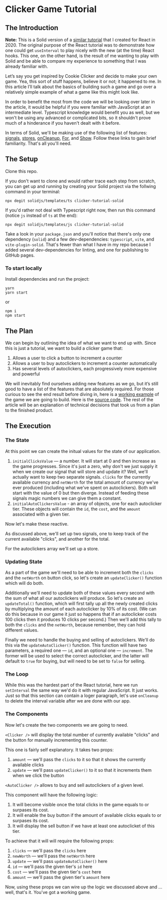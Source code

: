 # Clicker Game Tutorial
## The Introduction
**Note:** This is a Solid version of a [similar tutorial](https://github.com/Alaricus/clicker-tutorial-react) that I created for React in 2020. The original purpose of the React tutorial was to demonstrate how one could get `useInterval` to play nicely with the new (at the time) React hooks. This one, on the other hand, is the result of me wanting to play with Solid and be able to compare my experience to something that I was already familiar with.

Let’s say you get inspired by Cookie Clicker and decide to make your own game. Yea, this sort of stuff happens, believe it or not; it happened to me. In this article I’ll talk about the basics of building such a game and go over a relatively simple example of what a game like this might look like.

In order to benefit the most from the code we will be looking over later in the article, it would be helpful if you were familiar with JavaScript at an intermediate level. Typescript knowledge would benefit you as well, but we won't be using any advanced or complicated bits, so it shouldn't prove much of a hinderance if you haven't dealt with it before.

In terms of Solid, we'll be making use of the following list of features: [signals](https://www.solidjs.com/tutorial/introduction_signals), [stores](https://www.solidjs.com/tutorial/stores_createstore), [onCleanup](https://www.solidjs.com/tutorial/lifecycles_oncleanup), [For](https://www.solidjs.com/tutorial/flow_for), and [Show](https://www.solidjs.com/tutorial/flow_show). Follow these links to gain brief familiarity. That's all you'll need.

## The Setup
Clone this repo.

If you don't want to clone and would rather trace each step from scratch, you can get up and running by creating your Solid project via the follwing command in your terminal:

```
npx degit solidjs/templates/ts clicker-tutorial-solid
```

If you'd rather not deal with Typescript right now, then run this command (notice `js` instead of `ts` at the end):

```
npx degit solidjs/templates/js clicker-tutorial-solid
```

Take a look in your `package.json` and you'll notice that there's only one dependency (`solid`) and a few dev-dependencies: `typescript`, `vite`, and `vite-plugin-solid`. That's fewer than what I have in my repo because I added several dev-dependencies for linting, and one for publishing to GitHub pages.

### To start locally
Install dependencies and run the project:

```
yarn
yarn start
```

or

```
npm i
npm start
```

## The Plan
We can begin by outlining the idea of what we want to end up with. Since this is just a tutorial, we want to build a clicker game that:

1. Allows a user to click a button to increment a counter
2. Allows a user to buy autoclickers to increment a counter automatically
3. Has several levels of autoclickers, each progressively more expensive and powerful

We will inevitably find ourselves adding new features as we go, but it’s still good to have a list of the features that are absolutely required. For those curious to see the end result before diving in, here is a [working example](https://alaricus.github.io/clicker-tutorial-solid/) of the game we are going to build. Here is the [source code](https://github.com/Alaricus/clicker-tutorial-solid). The rest of the article will be an explanation of technical decisions that took us from a plan to the finished product.

## The Execution
### The State
At this point we can create the initual values for the state of our application.

1. `initialClicksValue` — a number. It will start at 0 and then increase as the game progresses. Since it's just a zero, why don't we just supply it when we create our signal that will store and update it? Well, we'll actually want to keep two separate signals. `clicks` for the currently available currency and `netWorth` for the total amount of currency we've ever produced (including what we've spent on autoclickers). Both will start with the value of 0 but then diverge. Instead of feeding these signals magic numbers we can give them a constant.
2. `initialAutoClickersValue` - an array of objects, one for each autoclicker tier. These objects will contain the `id`, the `cost`, and the `amount` associated with a given tier.

Now let's make these reactive.

As discussed above, we'll set up two signals, one to keep track of the current available "clicks", and another for the total.

For the autoclickers array we'll set up a store.

### Updating State
As a part of the game we'll need to be able to increment both the `clicks` and the `netWorth` on button click, so let's create an `updateClicker()` function which will do both.

Additionally we'll need to update both of these values every second with the sum of what all our autoclickers will produce. So let's create an `updateTotal()` function, which will first tally up all the newly created clicks by multiplying the amount of each autoclicker by 10% of its cost. (We can do this because in our game it just so happens that if an autoclicker costs 100 clicks then it produces 10 clicks per second.) Then we'll add this tally to both the `clicks` and the `netWorth`, because remember, they can hold different values.

Finally we need to handle the buying and selling of autoclickers. We'll do this via the `updateAutoClicker()` function. This function will have two parameters, a required one — `id`, and an optional one — `increment`. The former will be used to select the correct autoclicker, and the latter will default to `true` for buying, but will need to be set to `false` for selling.

### The Loop
While this was the hardest part of the React tutorial, here we run `setInterval` the same way we'd do it with regular JavaScript. It just works. Just so that this section can contain a loger paragraph, let's use `onCleanup` to delete the interval variable after we are done with our app.

### The Components
Now let's create the two components we are going to need.

`<Clicker />` will display the total number of currently available "clicks" and the button for manually incrementing this counter.

This one is fairly self explanatory. It takes two props:
  1. `amount` — we'll pass the `clicks` to it so that it shows the currently available clicks
  2. `update` — we'll pass `updateClicker()` to it so that it increments them when we click the button

`<AutoClicker />` allows to buy and sell autoclickers of a given level.

This component will have the following logic:
  1. It will become visible once the total clicks in the game equals to or surpases its cost.
  2. It will enable the buy button if the amount of available clicks equals to or surpases its cost.
  3. It will display the sell button if we have at least one autoclicket of this tier.

To achieve that it will will require the following props:
  1. `clicks` — we'll pass the `clicks` here
  2. `newWorth` — we'll pass the `netWorth` here
  3. `update` — we'll pass `updateAutoClicker()` here
  4. `id` — we'll pass the given tier's `id` here
  5. `cost` — we'll pass the given tier's `cost` here
  6. `amount` — we'll pass the given tier's `amount` here

Now, using these props we can wire up the logic we discussed above and ... well, that's it. You've got a working game.


